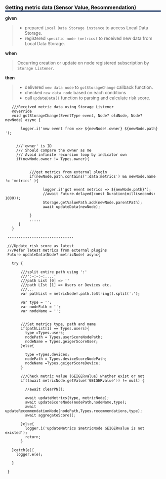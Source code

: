  <h3 style="box-shadow: 0px 4px 0px 0px #233c68;">Getting metric data (Sensor Value, Recommendation)</h3>
 
 **given**
 > - prepared `Local Data Storage instance` to access Local Data Storage.
 > - registered `specific node (metrics)` to received new data from Local Data Storage.
 
 **when** 
 > Occurring creation or update on node registered subscription by `Storage Listener`.
 
 **then** 
 > - delivered `new data node` to `gotStorageChange` callback function.
 > - checked `new data node` based on each conditions
 > - call `updateData()` function to parsing and calculate risk score. 
 
       ///Received metric data using Storage Listener
       @override
       void gotStorageChange(EventType event, Node? oldNode, Node? newNode) async {
     
           logger.i('new event from =>> ${newNode!.owner} ${newNode.path} ');
     
     
         ///'owner' is ID
         /// Should compare the owner as me
         /// Avoid infinite recursion loop by indicator own
         if(newNode.owner != Types.owner){
     
     
               ///get metrics from external plugin
               if(newNode.path.contains(':data:metrics') && newNode.name != 'metrics' ){
     
                     logger.i('got event metrics => ${newNode.path}');
                     //await Future.delayed(const Duration(milliseconds: 1000));
                     Storage.getValuePath.add(newNode.parentPath);
                     await updateData(newNode);
     
               }
               ..... 
          }
       }
     
     ------------------------------
     
     ///Update risk score as latest
     ///Refer latest metrics from external plugins
     Future updateData(Node? metricNode) async{
     
       try {
     
           ///split entire path using ':'
           ///':~:~:~:....'
           ///path List [0] => ''
           ///path LIst [1] => Users or Devices etc.
           ///...
           var pathList = metricNode!.path.toString().split(':');
     
           var type = '';
           var nodePath = '';
           var nodeName = '';
     
     
           ///Set metrics type, path and name
           if(pathList[1] == Types.users){
             type =Types.users;
             nodePath = Types.userScoreNodePath;
             nodeName = Types.geigerScoreUser;
           }else{
     
             type =Types.devices;
             nodePath = Types.deviceScoreNodePath;
             nodeName =Types.geigerScoreDevice;
           }
     
           ///Check metric value (GEIGERvalue) whether exist or not
           if((await metricNode.getValue('GEIGERvalue')) != null) {
     
             //await clearPN();
     
             await updateMetrics(type, metricNode);
             await updateScoreNode(nodePath,nodeName,type);
             await updateRecommendationNode(nodePath,Types.recommendations,type);
             await aggregateScore();
     
           }else{
             logger.i('updateMetrics $metricNode GEIGERvalue is not existed');
             return;
           }
     
       }catch(e){
         logger.e(e);
     
       }
     
     }
     
     
     